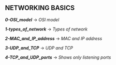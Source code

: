 ## NETWORKING BASICS

***0-OSI_model*** -> *OSI model*

***1-types_of_network*** -> *Types of network*

***2-MAC_and_IP_address*** -> *MAC and IP address*

***3-UDP_and_TCP*** -> *UDP and TCP*

***4-TCP_and_UDP_ports*** -> *Shows only listening ports*
